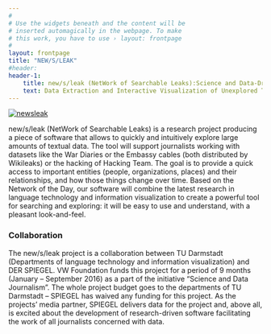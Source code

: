 ```yaml
---
#
# Use the widgets beneath and the content will be
# inserted automagically in the webpage. To make
# this work, you have to use › layout: frontpage
#
layout: frontpage
title: "NEW/S/LEAK"
#header:
header-1:
    title: new/s/leak (NetWork of Searchable Leaks):Science and Data-Driven Journalism
    text: Data Extraction and Interactive Visualization of Unexplored Textual Datasets for Investigative Data-Driven Journalism (DIVID-DJ).
---
```

[![newsleak](http://newsleak.io/wp-content/uploads/2016/03/cropped-logo-draft.png)](http://newsleak.io)


new/s/leak (NetWork of Searchable Leaks) is a research project producing a piece of software that allows to quickly and intuitively explore large amounts of textual data. The tool will support journalists working with datasets like the War Diaries or the Embassy cables (both distributed by Wikileaks) or the hacking of Hacking Team. The goal is to provide a quick access to important entities (people, organizations, places) and their relationships, and how those things change over time. Based on the Network of the Day, our software will combine the latest research in language technology and information visualization to create a powerful tool for searching and exploring: it will be easy to use and understand, with a pleasant look-and-feel.


### Collaboration



The new/s/leak project is a collaboration between TU Darmstadt (Departments of language technology and information visualization) and DER SPIEGEL. VW Foundation funds this project for a period of 9 months (January – September 2016) as a part of the initiative “Science and Data Journalism”. The whole project budget goes to the departments of TU Darmstadt – SPIEGEL has waived any funding for this project. As the projects’ media partner, SPIEGEL delivers data for the project and, above all, is excited about the development of research-driven software facilitating the work of all journalists concerned with data.
